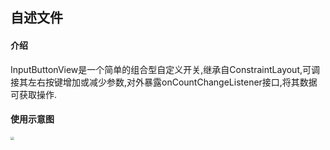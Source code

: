 ## 自述文件

#### 介绍

InputButtonView是一个简单的组合型自定义开关,继承自ConstraintLayout,可调接其左右按键增加或减少参数,对外暴露onCountChangeListener接口,将其数据可获取操作.

#### 使用示意图



<img src="I:\Android_Dev_Projects\InputButtonView\demogif\inputbuttonview 操作示意图.gif" style="zoom:35%;" />